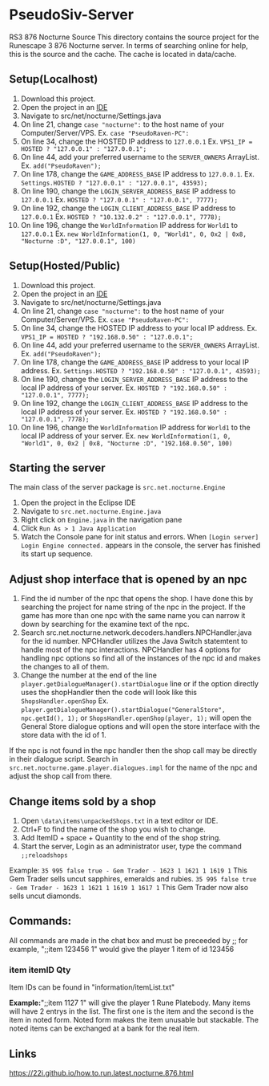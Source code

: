 # PseudoSiv-Server
RS3 876 Nocturne Source
This directory contains the source project for the Runescape 3 876 Nocturne server. In terms of searching online for help, this is the source and the cache. The cache is located in data/cache.

## Setup(Localhost)
1. Download this project.
2. Open the project in an [IDE](https://www.eclipse.org/downloads/)
3. Navigate to src/net/nocturne/Settings.java
4. On line 21, change `case "nocturne":` to the host name of your Computer/Server/VPS. Ex. `case "PseudoRaven-PC":`
5. On line 34, change the HOSTED IP address to `127.0.0.1` Ex. `VPS1_IP = HOSTED ? "127.0.0.1" : "127.0.0.1";`
6. On line 44, add your preferred username to the `SERVER_OWNERS` ArrayList. Ex. `add("PseudoRaven");`
7. On line 178, change the `GAME_ADDRESS_BASE` IP address to `127.0.0.1`. Ex. `Settings.HOSTED ? "127.0.0.1" : "127.0.0.1", 43593);`
8. On line 190, change the `LOGIN_SERVER_ADDRESS_BASE` IP address to `127.0.0.1` Ex. `HOSTED ? "127.0.0.1" : "127.0.0.1", 7777);`
9. On line 192, change the `LOGIN_CLIENT_ADDRESS_BASE` IP address to `127.0.0.1` Ex. `HOSTED ? "10.132.0.2" : "127.0.0.1", 7778);`
10. On line 196, change the `WorldInformation` IP address for `World1` to `127.0.0.1` Ex. `new WorldInformation(1, 0, "World1", 0, 0x2 | 0x8, "Nocturne :D", "127.0.0.1", 100)`

## Setup(Hosted/Public)
1. Download this project.
2. Open the project in an [IDE](https://www.eclipse.org/downloads/)
3. Navigate to src/net/nocturne/Settings.java
4. On line 21, change `case "nocturne":` to the host name of your Computer/Server/VPS. Ex. `case "PseudoRaven-PC":`
5. On line 34, change the HOSTED IP address to your local IP address. Ex. `VPS1_IP = HOSTED ? "192.168.0.50" : "127.0.0.1";`
6. On line 44, add your preferred username to the `SERVER_OWNERS` ArrayList. Ex. `add("PseudoRaven");`
7. On line 178, change the `GAME_ADDRESS_BASE` IP address to your local IP address. Ex. `Settings.HOSTED ? "192.168.0.50" : "127.0.0.1", 43593);`
8. On line 190, change the `LOGIN_SERVER_ADDRESS_BASE` IP address to the local IP address of your server. Ex. `HOSTED ? "192.168.0.50" : "127.0.0.1", 7777);`
9. On line 192, change the `LOGIN_CLIENT_ADDRESS_BASE` IP address to the local IP address of your server. Ex. `HOSTED ? "192.168.0.50" : "127.0.0.1", 7778);`
10. On line 196, change the `WorldInformation` IP address for `World1` to the local IP address of your server. Ex. `new WorldInformation(1, 0, "World1", 0, 0x2 | 0x8, "Nocturne :D", "192.168.0.50", 100)`

## Starting the server
The main class of the server package is `src.net.nocturne.Engine`
1. Open the project in the Eclipse IDE
2. Navigate to `src.net.nocturne.Engine.java`
3. Right click on `Engine.java` in the navigation pane
4. Click `Run As > 1 Java Application`
5. Watch the Console pane for init status and errors. When `[Login server] Login Engine connected.` appears in the console, the server has finished its start up sequence.

## Adjust shop interface that is opened by an npc
1. Find the id number of the npc that opens the shop. I have done this by searching the project for name string of the npc in the project. If the game has more than one npc with the same name you can narrow it down by searching for the examine text of the npc.
2. Search src.net.nocturne.network.decoders.handlers.NPCHandler.java for the id number. NPCHandler utilizes the Java Switch statemtent to handle most of the npc interactions. NPCHandler has 4 options for handling npc options so find all of the instances of the npc id and makes the changes to all of them.
3. Change the number at the end of the line `player.getDialogueManager().startDialogue` line or if the option directly uses the shopHandler then the code will look like this `ShopsHandler.openShop` Ex. `player.getDialogueManager().startDialogue("GeneralStore", npc.getId(), 1);` or `ShopsHandler.openShop(player, 1);` will open the General Store dialogue options and will open the store interface with the store data with the id of 1.

If the npc is not found in the npc handler then the shop call may be directly in their dialogue script. Search in `src.net.nocturne.game.player.dialogues.impl` for the name of the npc and adjust the shop call from there.

## Change items sold by a shop
1. Open `\data\items\unpackedShops.txt` in a text editor or IDE.
2. Ctrl+F to find the name of the shop you wish to change.
3. Add ItemID + space + Quantity to the end of the shop string.
4. Start the server, Login as an administrator user, type the command `;;reloadshops`

Example: `35 995 false true - Gem Trader - 1623 1 1621 1 1619 1` This Gem Trader sells uncut sapphires, emeralds and rubies. `35 995 false true - Gem Trader - 1623 1 1621 1 1619 1 1617 1` This Gem Trader now also sells uncut diamonds.

## Commands:
All commands are made in the chat box and must be preceeded by ;; for example, ";;item 123456 1" would give the player 1 item of id 123456

### item itemID Qty
  Item IDs can be found in "information/itemList.txt"
  
**Example:**";;item 1127 1" will give the player 1 Rune Platebody. Many items will have 2 entrys in the list. The first one is the item and the second is the item in noted form. Noted form makes the item unusable but stackable. The noted items can be exchanged at a bank for the real item.
  


## Links
https://22i.github.io/how.to.run.latest.nocturne.876.html
